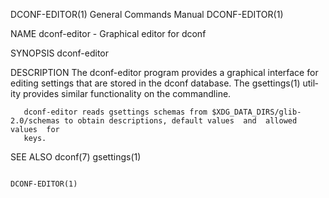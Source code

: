 DCONF-EDITOR(1)                                               General Commands Manual                                              DCONF-EDITOR(1)

NAME
       dconf-editor - Graphical editor for dconf

SYNOPSIS
       dconf-editor

DESCRIPTION
       The  dconf-editor program provides a graphical interface for editing settings that are stored in the dconf database. The gsettings(1) util‐
       ity provides similar functionality on the commandline.

       dconf-editor reads gsettings schemas from $XDG_DATA_DIRS/glib-2.0/schemas to obtain descriptions, default values  and  allowed  values  for
       keys.

SEE ALSO
       dconf(7) gsettings(1)

                                                                                                                                   DCONF-EDITOR(1)
